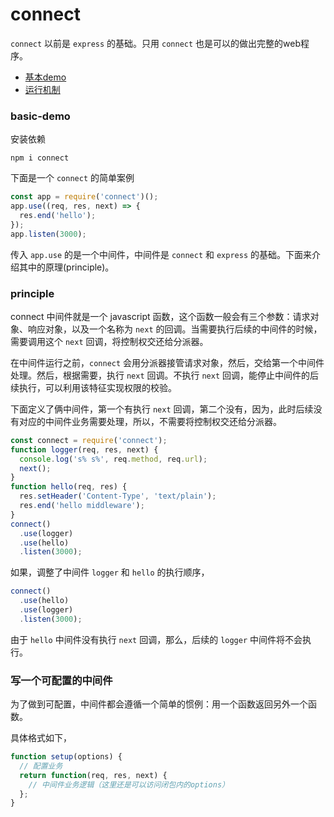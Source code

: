 # connect

`connect` 以前是 `express` 的基础。只用 `connect` 也是可以的做出完整的web程序。

- [基本demo](#basic-demo)
- [运行机制](#principle)

### basic-demo
安装依赖
```
npm i connect
```

下面是一个 `connect` 的简单案例

```js
const app = require('connect')();
app.use((req, res, next) => {
  res.end('hello');
});
app.listen(3000);
```

传入 `app.use` 的是一个中间件，中间件是 `connect` 和 `express` 的基础。下面来介绍其中的原理(principle)。

### principle

connect 中间件就是一个 javascript 函数，这个函数一般会有三个参数：请求对象、响应对象，以及一个名称为 `next` 的回调。当需要执行后续的中间件的时候，需要调用这个 `next` 回调，将控制权交还给分派器。

在中间件运行之前，`connect` 会用分派器接管请求对象，然后，交给第一个中间件处理。然后，根据需要，执行 `next` 回调。不执行 `next` 回调，能停止中间件的后续执行，可以利用该特征实现权限的校验。

下面定义了俩中间件，第一个有执行 `next` 回调，第二个没有，因为，此时后续没有对应的中间件业务需要处理，所以，不需要将控制权交还给分派器。

```js
const connect = require('connect');
function logger(req, res, next) {
  console.log('s% s%', req.method, req.url);
  next();
}
function hello(req, res) {
  res.setHeader('Content-Type', 'text/plain');
  res.end('hello middleware');
}
connect()
  .use(logger)
  .use(hello)
  .listen(3000);
```

如果，调整了中间件 `logger` 和 `hello` 的执行顺序，

```js
connect()
  .use(hello)
  .use(logger)
  .listen(3000);
```
由于 `hello` 中间件没有执行 `next` 回调，那么，后续的 `logger` 中间件将不会执行。

### 写一个可配置的中间件

为了做到可配置，中间件都会遵循一个简单的惯例：用一个函数返回另外一个函数。

具体格式如下，
```js
function setup(options) {
  // 配置业务
  return function(req, res, next) {
    // 中间件业务逻辑（这里还是可以访问闭包内的options）
  };
}
```
